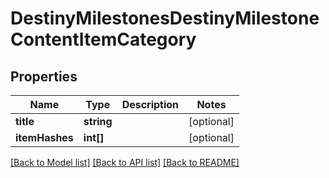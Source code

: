 # DestinyMilestonesDestinyMilestoneContentItemCategory

## Properties
Name | Type | Description | Notes
------------ | ------------- | ------------- | -------------
**title** | **string** |  | [optional] 
**itemHashes** | **int[]** |  | [optional] 

[[Back to Model list]](../README.md#documentation-for-models) [[Back to API list]](../README.md#documentation-for-api-endpoints) [[Back to README]](../README.md)


